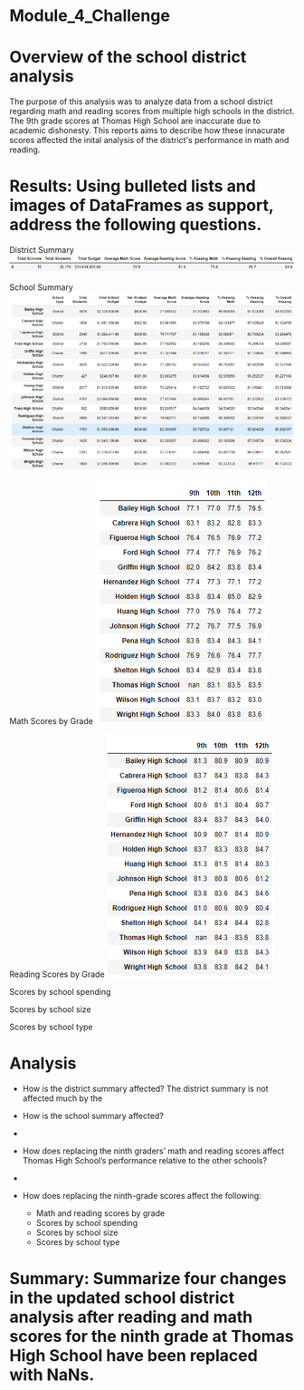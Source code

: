 # Module_4_Challenge

# Overview of the school district analysis
  The purpose of this analysis was to analyze data from a school district regarding math and reading scores from multiple high schools in the district. The 9th grade scores   at Thomas High School are inaccurate due to academic dishonesty. This reports aims to describe how these innacurate scores affected the inital analysis of the district's     performance in math and reading. 
  
# Results: Using bulleted lists and images of DataFrames as support, address the following questions.
District Summary
![This is an image](https://github.com/nsmeltz/Module_4_Challenge/blob/760cde5de33c8ef4f9667cc64725d9e584ab0b48/Resources/district_summary.png)

School Summary
![This is an image](https://github.com/nsmeltz/Module_4_Challenge/blob/c41cf673289c96dde0eddefa9208334ba5e59be9/Resources/per_school_summary.png)

Math Scores by Grade
![This is an image](https://github.com/nsmeltz/Module_4_Challenge/blob/892c2639b6c7992935a766c128df86a09dc1e15a/Resources/math_scores.png)

Reading Scores by Grade
![This is an image](https://github.com/nsmeltz/Module_4_Challenge/blob/892c2639b6c7992935a766c128df86a09dc1e15a/Resources/reading_scores.png)

Scores by school spending

Scores by school size

Scores by school type

# Analysis

  - How is the district summary affected?
    The district summary is not affected much by the 
    
  - How is the school summary affected?
  - 
  - How does replacing the ninth graders’ math and reading scores affect Thomas High School’s performance relative to the other schools?
  - 
  - How does replacing the ninth-grade scores affect the following:
    - Math and reading scores by grade
    - Scores by school spending
    - Scores by school size
    - Scores by school type

# Summary: Summarize four changes in the updated school district analysis after reading and math scores for the ninth grade at Thomas High School have been replaced with NaNs.

